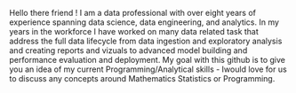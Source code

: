 Hello there friend !
I am a data professional with over eight years of experience spanning data science, data engineering, and analytics.
In my years in the workforce I have worked on many data related task that address the full data lifecycle from data 
ingestion and exploratory analysis and creating reports and vizuals to advanced model building and performance evaluation 
and deployment. My goal with this github is to give you an idea of my current Programming/Analytical skills - Iwould love 
for us to discuss any concepts around Mathematics Statistics or Programming. 



